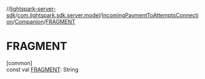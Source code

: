 //[lightspark-server-sdk](../../../../index.md)/[com.lightspark.sdk.server.model](../../index.md)/[IncomingPaymentToAttemptsConnection](../index.md)/[Companion](index.md)/[FRAGMENT](-f-r-a-g-m-e-n-t.md)

# FRAGMENT

[common]\
const val [FRAGMENT](-f-r-a-g-m-e-n-t.md): String
